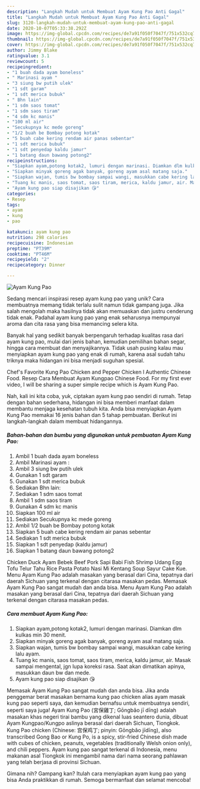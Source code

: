 ```yaml
---
description: "Langkah Mudah untuk Membuat Ayam Kung Pao Anti Gagal"
title: "Langkah Mudah untuk Membuat Ayam Kung Pao Anti Gagal"
slug: 3120-langkah-mudah-untuk-membuat-ayam-kung-pao-anti-gagal
date: 2020-10-07T05:33:38.292Z
image: https://img-global.cpcdn.com/recipes/de7a91f050f7047f/751x532cq70/ayam-kung-pao-foto-resep-utama.jpg
thumbnail: https://img-global.cpcdn.com/recipes/de7a91f050f7047f/751x532cq70/ayam-kung-pao-foto-resep-utama.jpg
cover: https://img-global.cpcdn.com/recipes/de7a91f050f7047f/751x532cq70/ayam-kung-pao-foto-resep-utama.jpg
author: Jimmy Blake
ratingvalue: 3.1
reviewcount: 5
recipeingredient:
- "1 buah dada ayam boneless"
- " Marinasi ayam "
- "3 siung bw putih ulek"
- "1 sdt garam"
- "1 sdt merica bubuk"
- " Bhn lain"
- "1 sdm saos tomat"
- "1 sdm saos tiram"
- "4 sdm kc manis"
- "100 ml air"
- "Secukupnya kc mede goreng"
- "1/2 buah be Bombay potong kotak"
- "5 buah cabe kering rendam air panas sebentar"
- "1 sdt merica bubuk"
- "1 sdt penyedap kaldu jamur"
- "1 batang daun bawang potong2"
recipeinstructions:
- "Siapkan ayam,potong kotak2, lumuri dengan marinasi. Diamkan dlm kulkas min 30 menit."
- "Siapkan minyak goreng agak banyak, goreng ayam asal matang saja."
- "Siapkan wajan, tumis bw bombay sampai wangi, masukkan cabe kering lalu ayam."
- "Tuang kc manis, saos tomat, saos tiram, merica, kaldu jamur, air. Masak sampai mengental, jgn lupa koreksi rasa. Saat akan dimatikan apinya, masukkan daun bw dan mede."
- "Ayam kung pao siap disajikan 😘"
categories:
- Resep
tags:
- ayam
- kung
- pao

katakunci: ayam kung pao 
nutrition: 298 calories
recipecuisine: Indonesian
preptime: "PT39M"
cooktime: "PT46M"
recipeyield: "2"
recipecategory: Dinner

---
```



![Ayam Kung Pao](https://img-global.cpcdn.com/recipes/de7a91f050f7047f/751x532cq70/ayam-kung-pao-foto-resep-utama.jpg)

Sedang mencari inspirasi resep ayam kung pao yang unik? Cara membuatnya memang tidak terlalu sulit namun tidak gampang juga. Jika salah mengolah maka hasilnya tidak akan memuaskan dan justru cenderung tidak enak. Padahal ayam kung pao yang enak seharusnya mempunyai aroma dan cita rasa yang bisa memancing selera kita.

Banyak hal yang sedikit banyak berpengaruh terhadap kualitas rasa dari ayam kung pao, mulai dari jenis bahan, kemudian pemilihan bahan segar, hingga cara membuat dan menyajikannya. Tidak usah pusing kalau mau menyiapkan ayam kung pao yang enak di rumah, karena asal sudah tahu triknya maka hidangan ini bisa menjadi suguhan spesial.

Chef&#39;s Favorite Kung Pao Chicken and Pepper Chicken l Authentic Chinese Food. Resep Cara Membuat Ayam Kungpao Chinese Food. For my first ever video, I will be sharing a super simple recipe which is Ayam Kung Pao.


Nah, kali ini kita coba, yuk, ciptakan ayam kung pao sendiri di rumah. Tetap dengan bahan sederhana, hidangan ini bisa memberi manfaat dalam membantu menjaga kesehatan tubuh kita. Anda bisa menyiapkan Ayam Kung Pao memakai 16 jenis bahan dan 5 tahap pembuatan. Berikut ini langkah-langkah dalam membuat hidangannya.

<!--inarticleads1-->

##### Bahan-bahan dan bumbu yang digunakan untuk pembuatan Ayam Kung Pao:

1. Ambil 1 buah dada ayam boneless
1. Ambil  Marinasi ayam :
1. Ambil 3 siung bw putih ulek
1. Gunakan 1 sdt garam
1. Gunakan 1 sdt merica bubuk
1. Sediakan  Bhn lain:
1. Sediakan 1 sdm saos tomat
1. Ambil 1 sdm saos tiram
1. Gunakan 4 sdm kc manis
1. Siapkan 100 ml air
1. Sediakan Secukupnya kc mede goreng
1. Ambil 1/2 buah be Bombay potong kotak
1. Siapkan 5 buah cabe kering rendam air panas sebentar
1. Sediakan 1 sdt merica bubuk
1. Siapkan 1 sdt penyedap (kaldu jamur)
1. Siapkan 1 batang daun bawang potong2


Chicken Duck Ayam Bebek Beef Pork Sapi Babi Fish Shrimp Udang Egg Tofu Telur Tahu Rice Pasta Potato Nasi Mi Kentang Soup Sayur Cake Kue. Menu Ayam Kung Pao adalah masakan yang berasal dari Cina, tepatnya dari daerah Sichuan yang terkenal dengan citarasa masakan pedas. Memasak Ayam Kung Pao sangat mudah dan anda bisa. Menu Ayam Kung Pao adalah masakan yang berasal dari Cina, tepatnya dari daerah Sichuan yang terkenal dengan citarasa masakan pedas. 

<!--inarticleads2-->

##### Cara membuat Ayam Kung Pao:

1. Siapkan ayam,potong kotak2, lumuri dengan marinasi. Diamkan dlm kulkas min 30 menit.
1. Siapkan minyak goreng agak banyak, goreng ayam asal matang saja.
1. Siapkan wajan, tumis bw bombay sampai wangi, masukkan cabe kering lalu ayam.
1. Tuang kc manis, saos tomat, saos tiram, merica, kaldu jamur, air. Masak sampai mengental, jgn lupa koreksi rasa. Saat akan dimatikan apinya, masukkan daun bw dan mede.
1. Ayam kung pao siap disajikan 😘


Memasak Ayam Kung Pao sangat mudah dan anda bisa. Jika anda penggemar berat masakan bernama kung pao chicken alias ayam masak kung pao seperti saya, dan kemudian bernafsu untuk membuatnya sendiri, seperti saya juga! Ayam Kung Pao (宮保雞丁; Gōngbǎo jī dīng) adalah masakan khas negeri tirai bambu yang dikenal luas seantero dunia, dibuat Ayam Kungpao/Kungpo aslinya berasal dari daerah Sichuan, Tiongkok. Kung Pao chicken (Chinese: 宫保鸡丁; pinyin: Gōngbǎo jīdīng), also transcribed Gong Bao or Kung Po, is a spicy, stir-fried Chinese dish made with cubes of chicken, peanuts, vegetables (traditionally Welsh onion only), and chili peppers. Ayam kung pao sangat terkenal di Indonesia, menu makanan asal Tiongkok ini mengambil nama dari nama seorang pahlawan yang telah berjasa di provinsi Sichuan. 

Gimana nih? Gampang kan? Itulah cara menyiapkan ayam kung pao yang bisa Anda praktikkan di rumah. Semoga bermanfaat dan selamat mencoba!
